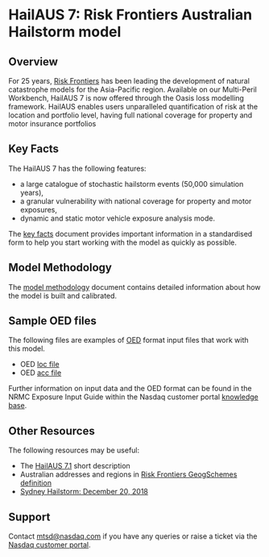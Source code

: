 # HailAUS 7: Risk Frontiers Australian Hailstorm model

## Overview
For 25 years, [Risk Frontiers][WEBSITE] has been leading the development of natural catastrophe models for the Asia-Pacific region.
Available on our Multi-Peril Workbench, HailAUS 7 is now offered through the Oasis loss modelling framework. HailAUS
enables users unparalleled quantification of risk at the location and portfolio level, having full national coverage
for property and motor insurance portfolios

## Key Facts
The HailAUS 7 has the following features:
- a large catalogue of stochastic hailstorm events (50,000 simulation years),
- a granular vulnerability with national coverage for property and motor exposures,
- dynamic and static motor vehicle exposure analysis mode.

The [key facts][VENDOR_MODEL_KF] document provides important information in a standardised form to help you start
working with the model as quickly as possible.

## Model Methodology
The [model methodology][VENDOR_MODEL_MM] document contains detailed information about how the model is built and
calibrated.

## Sample OED files
The following files are examples of [OED] format input files that work with this model.
- OED [loc file][OED_LOC]
- OED [acc file][OED_ACC]

[//]:# (Nasdaq generic information on OED - DO NOT REMOVE)
Further information on input data and the OED format can be found in the NRMC Exposure Input Guide within the Nasdaq
customer portal [knowledge base][NKB].

## Other Resources
The following resources may be useful:
- The [HailAUS 7.1][HailAUS7_2pager] short description
- Australian addresses and regions in [Risk Frontiers GeogSchemes definition][RiskFrontiers_GeogSchemes.xslx]
- [Sydney Hailstorm: December 20, 2018][NEWSLETTER]

## Support
[//]:# (Nasdaq Support - DO NOT REMOVE)
Contact [mtsd@nasdaq.com](mailto:mtsd@nasdaq.com?subject=NRMC%20|%20Vendor%20Model%20-%20Your%20Subject)
if you have any queries or raise a ticket via the [Nasdaq customer portal][NCP].

[//]:# (VENDOR links references - not visible)
   [VENDOR_MODEL_KF]: Risk_Frontiers_AU_Hail-NRMC_Key_Facts_v1.0.pdf
   [VENDOR_MODEL_MM]: HailAUS_7_Methodology_Documentation_[NRMC].pdf
   [WEBSITE]: https://riskfrontiers.com
   [OED_ACC]: https://github.com/risk-frontiers/InputExposure/blob/master/OED/samples/AU_HL_test1_acc.csv
   [OED_LOC]: https://github.com/risk-frontiers/InputExposure/blob/master/OED/samples/AU_HL_test1_500_loc.csv
   [RiskFrontiers_GeogSchemes.xslx]: https://github.com/risk-frontiers/InputExposure/blob/master/OED/RiskFrontiers_GeogSchemes.xlsx
   [HailAUS7_2pager]: https://riskfrontiers.com/rf2018/wp-content/uploads/2019/10/HailAUS-7.0-Model-2019.pdf
   [NEWSLETTER]: https://riskfrontiers.com/rf2018/wp-content/uploads/2019/03/RF_Newsletter_Volume18_Issue2_March_2019.pdf

[//]:# (Nasdaq links references - DO NOT REMOVE)
   [OED]: https://github.com/OasisLMF/OpenDataStandards
   [NKB]: https://customer-support.nasdaq.com/kb/display/NRMC
   [NCP]: https://customer-support.nasdaq.com/jira/servicedesk/customer/portal/7
